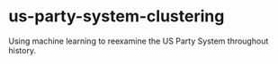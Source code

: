 # us-party-system-clustering
Using machine learning to reexamine the US Party System throughout history.
